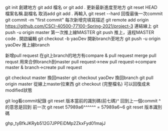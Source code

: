 git init 創建地方
git add 檔名 or git add . 更新最新進度至地方
git reset HEAD 檔案名稱.副檔名 取消add
git add . 再輸入 git reset --hard 回復最後一次commit
git commit -m "first commit" 每次新增完填寫描述
git remote add origin https://github.com/CSCI-40500-77100-Spring-2021/project-3 連結線上
git push -u origin master  第一次推上線MASTER 
git push 推上，遠程MASTER
code . 開啟編輯
git checkout -b yaoDev 開新branch至地方
git push -u origin yaoDev 推上線branch

新增pull request 在git上branch的地方有compare & pull request
merge pull requst 用來合併branch到master
pull request->new pull request->compare master & branch->create pull request

git checkout master 換回master
git checkout yaoDev 換回branch
git pull origin master 從線上master拉東西
git checkout (完整檔名) 可以回復成未modified狀態

git log看commit紀錄
git reset 版本當前的識別碼(前七碼)^ 回到上一個commit 
^ 的意思是回到 前一次
git reset 57989a6^^^^^^  =  57989a6~6
git reset 版本識別碼

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